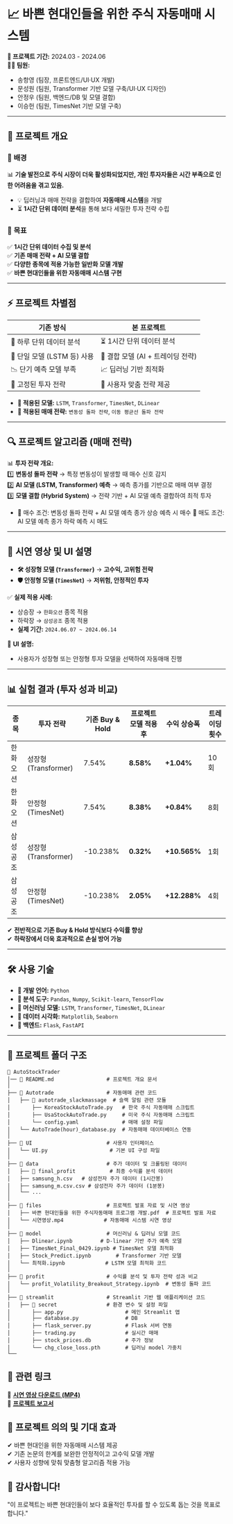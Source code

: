 # 📈 바쁜 현대인들을 위한 주식 자동매매 시스템  

**📅 프로젝트 기간:** 2024.03 - 2024.06   
**👨‍💻 팀원:**  
- 송항영 (팀장, 프론트엔드/UI·UX 개발)  
- 문성원 (팀원, Transformer 기반 모델 구축/UI·UX 디자인)  
- 안정우 (팀원, 백엔드/DB 및 모델 결합)  
- 이승헌 (팀원, TimesNet 기반 모델 구축)  

---

## 📌 프로젝트 개요  

### 🔹 **배경**  
📊 **기술 발전으로 주식 시장이 더욱 활성화되었지만, 개인 투자자들은 시간 부족으로 인한 어려움을 겪고 있음.**  
- 💡 딥러닝과 매매 전략을 결합하여 **자동매매 시스템**을 개발  
- ⏳ **1시간 단위 데이터 분석**을 통해 보다 세밀한 투자 전략 수립  

### 🎯 **목표**  
✅ **1시간 단위 데이터 수집 및 분석**  
✅ **기존 매매 전략 + AI 모델 결합**  
✅ **다양한 종목에 적용 가능한 일반화 모델 개발**  
✅ **바쁜 현대인들을 위한 자동매매 시스템 구현**  

---

## ⚡ **프로젝트 차별점**  

| 기존 방식 | 본 프로젝트 |
|------------|------------|
| 📆 하루 단위 데이터 분석 | ⏳ 1시간 단위 데이터 분석 |
| 🤖 단일 모델 (LSTM 등) 사용 | 🔀 결합 모델 (AI + 트레이딩 전략) |
| 📉 단기 예측 모델 부족 | 📈 딥러닝 기반 최적화 |
| 🔄 고정된 투자 전략 | 🎯 사용자 맞춤 전략 제공 |

- **📌 적용된 모델:** `LSTM`, `Transformer`, `TimesNet`, `DLinear`
- **📌 적용된 매매 전략:** `변동성 돌파 전략`, `이동 평균선 돌파 전략`

---

## 🔍 **프로젝트 알고리즘 (매매 전략)**  

📊 **투자 전략 개요:**  
1️⃣ **변동성 돌파 전략** → 특정 변동성이 발생할 때 매수 신호 감지  
2️⃣ **AI 모델 (LSTM, Transformer) 예측** → 예측 종가를 기반으로 매매 여부 결정  
3️⃣ **모델 결합 (Hybrid System)** → 전략 기반 + AI 모델 예측 결합하여 최적 투자  

- 📌 매수 조건: 변동성 돌파 전략 + AI 모델 예측 종가 상승 예측 시 매수 📌 매도 조건: AI 모델 예측 종가 하락 예측 시 매도

---

## 🎥 **시연 영상 및 UI 설명**  

- **🛠 성장형 모델 (`Transformer`)** → **고수익, 고위험 전략**
- **🛡 안정형 모델 (`TimesNet`)** → **저위험, 안정적인 투자**  

✅ **실제 적용 사례:**  
- 상승장 → `한화오션` 종목 적용  
- 하락장 → `삼성공조` 종목 적용  
- **실제 기간:** `2024.06.07 ~ 2024.06.14`  

📌 **UI 설명:**  
- 사용자가 성장형 또는 안정형 투자 모델을 선택하여 자동매매 진행  

---

## 📊 **실험 결과 (투자 성과 비교)**  

| 종목 | 투자 전략 | 기존 Buy & Hold | 프로젝트 모델 적용 후 | 수익 상승폭 | 트레이딩 횟수 |
|------------|------------|------------|------------|------------|------------|
| 한화오션 | 성장형 (Transformer) | 7.54% | **8.58%** | **+1.04%** | 10회 |
| 한화오션 | 안정형 (TimesNet) | 7.54% | **8.38%** | **+0.84%** | 8회 |
| 삼성공조 | 성장형 (Transformer) | -10.238% | **0.32%** | **+10.565%** | 1회 |
| 삼성공조 | 안정형 (TimesNet) | -10.238% | **2.05%** | **+12.288%** | 4회 |

✔ **전반적으로 기존 Buy & Hold 방식보다 수익률 향상**  
✔ **하락장에서 더욱 효과적으로 손실 방어 가능**  

---

## 🛠️ **사용 기술**  

- **📌 개발 언어:** `Python`  
- **📌 분석 도구:** `Pandas`, `Numpy`, `Scikit-learn`, `TensorFlow`  
- **📌 머신러닝 모델:** `LSTM`, `Transformer`, `TimesNet`, `DLinear`  
- **📌 데이터 시각화:** `Matplotlib`, `Seaborn`  
- **📌 백엔드:** `Flask`, `FastAPI`  

---

## 📂 **프로젝트 폴더 구조**  

```plaintext
📂 AutoStockTrader
│── 📜 README.md                 # 프로젝트 개요 문서
│
├── 📂 Autotrade                 # 자동매매 관련 코드
│   ├── 📂 autotrade_slackmassage  # 슬랙 알림 관련 모듈
│       ├── KoreaStockAutoTrade.py   # 한국 주식 자동매매 스크립트
│       ├── UsaStockAutoTrade.py     # 미국 주식 자동매매 스크립트
│       └── config.yaml              # 매매 설정 파일
│   └── AutoTrade(hour)_database.py  # 자동매매 데이터베이스 연동
│
├── 📂 UI                        # 사용자 인터페이스
│   └── UI.py                    # 기본 UI 구성 파일
│
├── 📂 data                      # 주가 데이터 및 크롤링된 데이터
│   ├── 📂 final_profit           # 최종 수익률 분석 데이터
│   ├── samsung_h.csv   # 삼성전자 주가 데이터 (1시간봉)
│   ├── samsung_m.csv.csv # 삼성전자 주가 데이터 (1분봉)
│   └── ...
│
├── 📂 files                     # 프로젝트 발표 자료 및 시연 영상
│   ├── 바쁜 현대인들을 위한 주식자동매매 프로그램 개발.pdf  # 프로젝트 발표 자료
│   └── 시연영상.mp4             # 자동매매 시스템 시연 영상
│
├── 📂 model                     # 머신러닝 & 딥러닝 모델 코드
│   ├── Dlinear.ipynb         # D-linear 기반 주가 예측 모델
│   ├── TimesNet_Final_0429.ipynb # TimesNet 모델 최적화
│   ├── Stock_Predict.ipynb        # Transformer 기반 모델
│   └── 최적화.ipynb             # LSTM 모델 최적화 코드
│
├── 📂 profit                    # 수익률 분석 및 투자 전략 성과 비교
│   └── profit_Volatility_Breakout_Strategy.ipynb  # 변동성 돌파 코드
│
├── 📂 streamlit                 # Streamlit 기반 웹 애플리케이션 코드
│   ├── 📂 secret                # 환경 변수 및 설정 파일
│       ├── app.py                    # 메인 Streamlit 앱
│       ├── database.py               # DB
│       ├── flask_server.py           # Flask 서버 연동
│       ├── trading.py                # 실시간 매매
│       ├── stock_prices.db           # 주가 정보
│       └── chg_close_loss.pth        # 딥러닝 model 가중치
└──

```

## 📎 **관련 링크**
📂 **[시연 영상 다운로드 (MP4)](files/시연영상.mp4)**  
🔗 **[프로젝트 보고서](files/바쁜%20현대인들을%20위한%20주식자동매매%20프로그램%20개발%20(문성원).pdf)**    

## 🎯 **프로젝트 의의 및 기대 효과**
✔ 바쁜 현대인을 위한 자동매매 시스템 제공  
✔ 기존 논문의 한계를 보완한 안정적이고 고수익 모델 개발  
✔ 사용자 성향에 맞춰 맞춤형 알고리즘 적용 가능  

## 🙌 **감사합니다!**
"이 프로젝트는 바쁜 현대인들이 보다 효율적인 투자를 할 수 있도록 돕는 것을 목표로 합니다."
